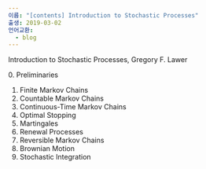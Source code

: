 ```yaml
---
이름: "[contents] Introduction to Stochastic Processes"
출생: 2019-03-02
언어교환:
  - blog
---
```


Introduction to Stochastic Processes, Gregory F. Lawer

0\. Preliminaries

1. Finite Markov Chains
2. Countable Markov Chains
3. Continuous-Time Markov Chains
4. Optimal Stopping
5. Martingales
6. Renewal Processes
7. Reversible Markov Chains
8. Brownian Motion
9. Stochastic Integration
